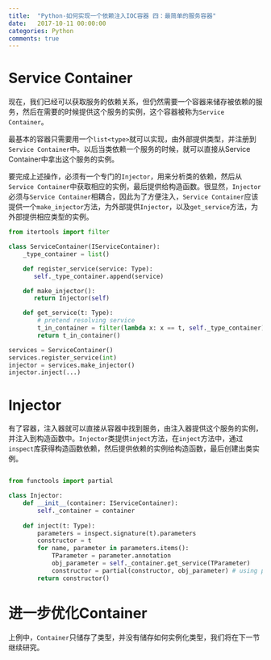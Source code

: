 ```yaml
---
title:  "Python-如何实现一个依赖注入IOC容器 四：最简单的服务容器"
date:   2017-10-11 00:00:00
categories: Python
comments: true
---
```


# Service Container

现在，我们已经可以获取服务的依赖关系，但仍然需要一个容器来储存被依赖的服务，然后在需要的时候提供这个服务的实例，这个容器被称为`Service Container`。

最基本的容器只需要用一个`list<type>`就可以实现，由外部提供类型，并注册到`Service Container`中。以后当类依赖一个服务的时候，就可以直接从Service Container中拿出这个服务的实例。

要完成上述操作，必须有一个专门的`Injector`，用来分析类的依赖，然后从`Service Container`中获取相应的实例，最后提供给构造函数。很显然，`Injector`必须与`Service Container`相耦合，因此为了方便注入，`Service Container`应该提供一个`make_injector`方法，为外部提供`Injector`，以及`get_service`方法，为外部提供相应类型的实例。

```python
from itertools import filter

class ServiceContainer(IServiceContainer):
    _type_container = list()

    def register_service(service: Type):
       self._type_container.append(service)

    def make_injector():
       return Injector(self)

    def get_service(t: Type):
        # pretend resolving service
        t_in_container = filter(lambda x: x == t, self._type_container).next()
        return t_in_container()

services = ServiceContainer()
services.register_service(int)
injector = services.make_injector()
injector.inject(...)

```

# Injector

有了容器，注入器就可以直接从容器中找到服务，由注入器提供这个服务的实例，并注入到构造函数中。`Injector`类提供`inject`方法，在`inject`方法中，通过`inspect`库获得构造函数依赖，然后提供依赖的实例给构造函数，最后创建出类实例。

```python

from functools import partial

class Injector:
    def __init__(container: IServiceContainer):
        self._container = container
    
    def inject(t: Type):
        parameters = inspect.signature(t).parameters
        constructor = t
        for name, parameter in parameters.items():
            TParameter = parameter.annotation
            obj_parameter = self._container.get_service(TParameter)
            constructor = partial(constructor, obj_parameter) # using partial() to binding parameter
        return constructor()

```

# 进一步优化Container

上例中，`Container`只储存了类型，并没有储存如何实例化类型，我们将在下一节继续研究。
